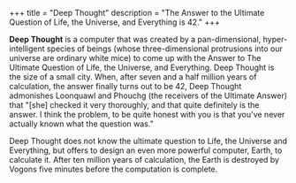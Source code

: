 +++
title = "Deep Thought"
description = "The Answer to the Ultimate Question of Life, the Universe, and Everything is 42."
+++

**Deep Thought** is a computer that was created by a pan-dimensional, hyper-intelligent species of beings (whose three-dimensional protrusions into our universe are ordinary white mice) to come up with the Answer to The Ultimate Question of Life, the Universe, and Everything. Deep Thought is the size of a small city. When, after seven and a half million years of calculation, the answer finally turns out to be 42, Deep Thought admonishes Loonquawl and Phouchg (the receivers of the Ultimate Answer) that "[she] checked it very thoroughly, and that quite definitely is the answer. I think the problem, to be quite honest with you is that you've never actually known what the question was."

Deep Thought does not know the ultimate question to Life, the Universe and Everything, but offers to design an even more powerful computer, Earth, to calculate it. After ten million years of calculation, the Earth is destroyed by Vogons five minutes before the computation is complete. 